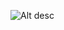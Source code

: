 ![Alt desc](https://www.google.com/search?q=hand+game+sign&rlz=1C1GCEU_enUS873US873&sxsrf=ALeKk03q1OLaBrTt1FDkVDzK28KmVeOmAw:1604782345821&source=lnms&tbm=isch&sa=X&ved=2ahUKEwjq8aeNqPHsAhWGbc0KHcUHDD0Q_AUoAXoECAsQAw&cshid=1604782581838557&biw=1280&bih=881#imgrc=Ox0X0aQ00WZYnM)
